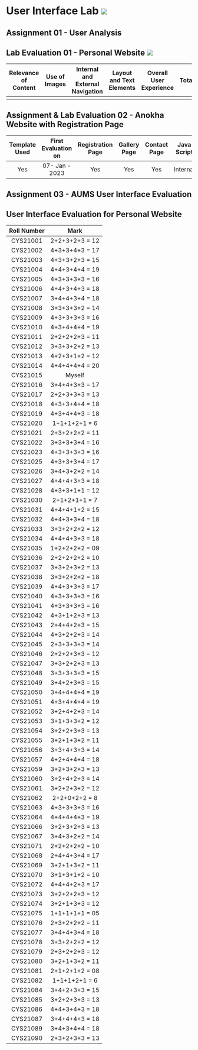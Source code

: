 # User Interface Lab ![](https://img.shields.io/badge/-Live-brightgreen)

## Assignment 01 - User Analysis 


## Lab Evaluation 01 - Personal Website ![](https://img.shields.io/badge/-Completed-brightgreen)

| Relevance of Content | Use of Images | Internal and External Navigation | Layout and Text Elements | Overall User Experience | Total | 
|:--------------------:|:-------------:|:--------------------------------:|:------------------------:|:-----------------------:|:-----:|
|                    |       |                   |                      |                  |     |

## Assignment & Lab Evaluation 02 - Anokha Website with Registration Page

| Template Used | First Evaluation on |  Registration Page | Gallery Page | Contact Page | Java Script | Style Guide | Best Practices | 
|:-------------:|:-------------------:|:------------------:|:------------:|:------------:|:-----------:|:-----------:|:--------------:|
|     Yes       |   07- Jan - 2023    |       Yes          |      Yes     |     Yes      |   Internal  |     Yes     |     Yes        |

## Assignment 03 - AUMS User Interface Evaluation

## User Interface Evaluation for Personal Website


 |  Roll Number |     Mark       | 
 |:------------:|:--------------:| 
 |   CYS21001   | 2+2+3+2+3 = 12 |
 |   CYS21002   | 4+3+3+4+3 = 17 | 
 |   CYS21003   | 4+3+3+2+3 = 15 | 
 |   CYS21004   | 4+4+3+4+4 = 19 | 
 |   CYS21005   | 4+3+3+3+3 = 16 | 
 |   CYS21006   | 4+4+3+4+3 = 18 | 
 |   CYS21007   | 3+4+4+3+4 = 18 | 
 |   CYS21008   | 3+3+3+3+2 = 14 | 
 |   CYS21009   | 4+3+3+3+3 = 16 | 
 |   CYS21010   | 4+3+4+4+4 = 19 | 
 |   CYS21011   | 2+2+2+2+3 = 11 | 
 |   CYS21012   | 3+3+3+2+2 = 13 | 
 |   CYS21013   | 4+2+3+1+2 = 12 | 
 |   CYS21014   | 4+4+4+4+4 = 20 | 
 |   CYS21015   |     Myself     | 
 |   CYS21016   | 3+4+4+3+3 = 17 | 
 |   CYS21017   | 2+2+3+3+3 = 13 | 
 |   CYS21018   | 4+3+3+4+4 = 18 | 
 |   CYS21019   | 4+3+4+4+3 = 18 | 
 |   CYS21020   | 1+1+1+2+1 = 6  | 
 |   CYS21021   | 2+3+2+2+2 = 11 | 
 |   CYS21022   | 3+3+3+3+4 = 16 | 
 |   CYS21023   | 4+3+3+3+3 = 16 |  
 |   CYS21025   | 4+3+3+3+4 = 17 | 
 |   CYS21026   | 3+4+3+2+2 = 14 | 
 |   CYS21027   | 4+4+4+3+3 = 18 | 
 |   CYS21028   | 4+3+3+1+1 = 12 | 
 |   CYS21030   | 2+1+2+1+1 = 7  | 
 |   CYS21031   | 4+4+4+1+2 = 15 | 
 |   CYS21032   | 4+4+3+3+4 = 18 | 
 |   CYS21033   | 3+3+2+2+2 = 12 | 
 |   CYS21034   | 4+4+4+3+3 = 18 | 
 |   CYS21035   | 1+2+2+2+2 = 09 | 
 |   CYS21036   | 2+2+2+2+2 = 10 | 
 |   CYS21037   | 3+3+2+3+2 = 13 |  
 |   CYS21038   | 3+3+2+2+2 = 18 | 
 |   CYS21039   | 4+4+3+3+3 = 17 | 
 |   CYS21040   | 4+3+3+3+3 = 16 | 
 |   CYS21041   | 4+3+3+3+3 = 16 | 
 |   CYS21042   | 4+3+1+2+3 = 13 | 
 |   CYS21043   | 2+4+4+2+3 = 15 | 
 |   CYS21044   | 4+3+2+2+3 = 14 | 
 |   CYS21045   | 2+3+3+3+3 = 14 | 
 |   CYS21046   | 2+2+2+3+3 = 12 | 
 |   CYS21047   | 3+3+2+2+3 = 13 | 
 |   CYS21048   | 3+3+3+3+3 = 15 | 
 |   CYS21049   | 3+4+2+3+3 = 15 | 
 |   CYS21050   | 3+4+4+4+4 = 19 | 
 |   CYS21051   | 4+3+4+4+4 = 19 |   
 |   CYS21052   | 3+2+4+2+3 = 14 |  
 |   CYS21053   | 3+1+3+3+2 = 12 |  
 |   CYS21054   | 3+2+2+3+3 = 13 | 
 |   CYS21055   | 3+2+1+3+2 = 11 | 
 |   CYS21056   | 3+3+4+3+3 = 14 | 
 |   CYS21057   | 4+2+4+4+4 = 18 | 
 |   CYS21059   | 3+2+3+2+3 = 13 | 
 |   CYS21060   | 3+2+4+2+3 = 14 | 
 |   CYS21061   | 3+2+2+3+2 = 12 | 
 |   CYS21062   | 2+2+0+2+2 = 8  | 
 |   CYS21063   | 4+3+3+3+3 = 16 | 
 |   CYS21064   | 4+4+4+4+3 = 19 | 
 |   CYS21066   | 3+2+3+2+3 = 13 | 
 |   CYS21067   | 3+4+3+2+2 = 14 | 
 |   CYS21071   | 2+2+2+2+2 = 10 | 
 |   CYS21068   | 2+4+4+3+4 = 17 | 
 |   CYS21069   | 3+2+1+3+2 = 11 | 
 |   CYS21070   | 3+1+3+1+2 = 10 | 
 |   CYS21072   | 4+4+4+2+3 = 17 | 
 |   CYS21073   | 3+2+2+2+3 = 12 | 
 |   CYS21074   | 3+2+1+3+3 = 12 | 
 |   CYS21075   | 1+1+1+1+1 = 05 | 
 |   CYS21076   | 2+3+2+2+2 = 11 | 
 |   CYS21077   | 3+4+4+3+4 = 18 | 
 |   CYS21078   | 3+3+2+2+2 = 12 | 
 |   CYS21079   | 2+3+2+2+3 = 12 | 
 |   CYS21080   | 3+2+1+3+2 = 11 | 
 |   CYS21081   | 2+1+2+1+2 = 08 | 
 |   CYS21082   | 1+1+1+2+1 = 6  | 
 |   CYS21084   | 3+4+2+3+3 = 15 | 
 |   CYS21085   | 3+2+2+3+3 = 13 | 
 |   CYS21086   | 4+4+3+4+3 = 18 | 
 |   CYS21087   | 3+4+4+4+3 = 18 | 
 |   CYS21089   | 3+4+3+4+4 = 18 | 
 |   CYS21090   | 2+3+2+3+3 = 13 |   


